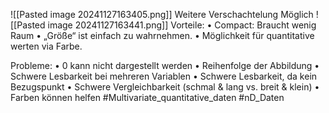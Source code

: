 ![[Pasted image 20241127163405.png]]
Weitere Verschachtelung Möglich
![[Pasted image 20241127163441.png]]
 Vorteile:
• Compact: Braucht wenig Raum
• „Größe“ ist einfach zu wahrnehmen.
• Möglichkeit für quantitative werten via Farbe.

Probleme: 
• 0 kann nicht dargestellt werden
• Reihenfolge der Abbildung
• Schwere Lesbarkeit bei mehreren Variablen
• Schwere Lesbarkeit, da kein Bezugspunkt 
• Schwere Vergleichbarkeit (schmal & lang 
vs. breit & klein)
• Farben können helfen
#Multivariate_quantitative_daten #nD_Daten 